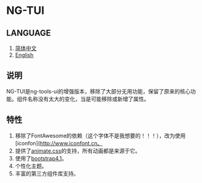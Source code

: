 # NG-TUI

## LANGUAGE
1. [简体中文](README.MD)
2. [English](README-EN.MD)

## 说明
NG-TUI是ng-tools-ui的增强版本，移除了大部分无用功能，保留了原来的核心功能。组件名称没有太大的变化，当是可能移除或新增了属性。

## 特性
1. 移除了FontAwesome的依赖（这个字体不是我想要的！！！），改为使用[iconfon](http://www.iconfont.cn。
2. 提供了[animate.css](https://daneden.github.io/animate.css/)的支持，所有动画都是来源于它。
3. 使用了[bootstrap4.1](http://getbootstrap.com)。
4. 个性化主题。
5. 丰富的第三方组件库支持。
